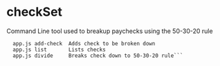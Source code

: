 # checkSet
Command Line tool used to breakup paychecks using the 50-30-20 rule


```Commands:
  app.js add-check  Adds check to be broken down
  app.js list       Lists checks
  app.js divide     Breaks check down to 50-30-20 rule```
